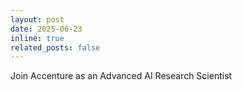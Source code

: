 ```yaml
---
layout: post
date: 2025-06-23
inline: true
related_posts: false
---
```


Join Accenture as an Advanced AI Research Scientist